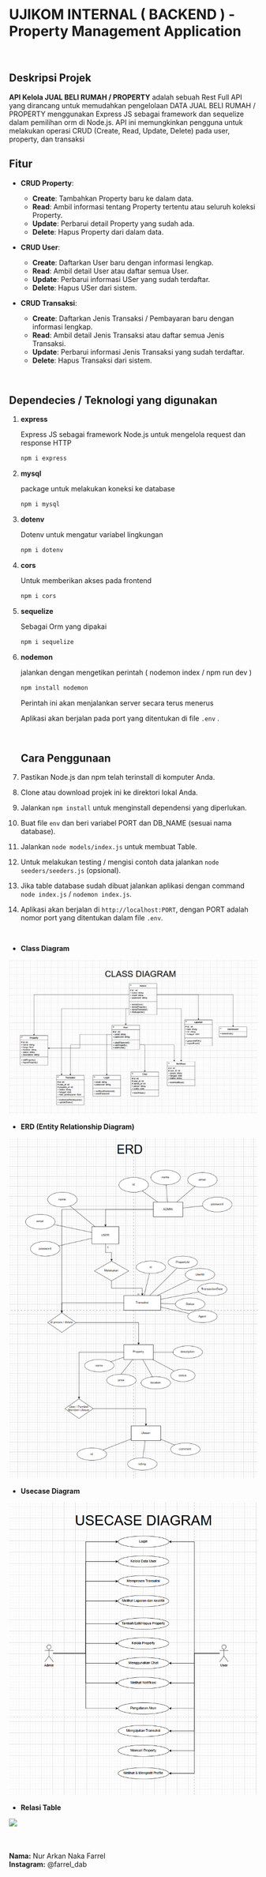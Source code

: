 # UJIKOM INTERNAL ( BACKEND ) - Property Management Application 
<br>

## Deskripsi Projek 

**API Kelola JUAL BELI RUMAH / PROPERTY** adalah sebuah Rest Full API yang dirancang untuk memudahkan pengelolaan DATA JUAL BELI RUMAH / PROPERTY menggunakan Express JS sebagai framework dan sequelize dalam pemilihan orm di Node.js. API ini memungkinkan pengguna untuk melakukan operasi CRUD (Create, Read, Update, Delete) pada user, property, dan transaksi

## Fitur

- **CRUD Property**: 
  - **Create**: Tambahkan Property baru ke dalam data.
  - **Read**: Ambil informasi tentang Property tertentu atau seluruh koleksi Property.
  - **Update**: Perbarui detail Property yang sudah ada.
  - **Delete**: Hapus Property dari dalam data.

- **CRUD User**: 
  - **Create**: Daftarkan User baru dengan informasi lengkap.
  - **Read**: Ambil detail User atau daftar semua User.
  - **Update**: Perbarui informasi USer yang sudah terdaftar.
  - **Delete**: Hapus USer dari sistem.

- **CRUD Transaksi**: 
  - **Create**: Daftarkan Jenis Transaksi / Pembayaran baru dengan informasi lengkap.
  - **Read**: Ambil detail Jenis Transaksi atau daftar semua Jenis Transaksi.
  - **Update**: Perbarui informasi Jenis Transaksi yang sudah terdaftar.
  - **Delete**: Hapus Transaksi  dari sistem.


<br>

## Dependecies / Teknologi yang digunakan

1. **express**

    Express JS sebagai framework Node.js untuk mengelola request dan response HTTP

    ```bash
   npm i express
    ```

2. **mysql**

    package untuk melakukan koneksi ke database

    ```bash
    npm i mysql
    ```

3. **dotenv**

    Dotenv untuk mengatur variabel lingkungan
    ```bash
    npm i dotenv
    ```

4. **cors**

    Untuk memberikan akses pada frontend

    ```bash
    npm i cors
    ```
5. **sequelize**

    Sebagai Orm yang dipakai

    ```bash
    npm i sequelize
    ```
6. **nodemon**

    jalankan dengan mengetikan perintah ( nodemon index / npm run dev )

    ```bash
    npm install nodemon
    ```

    Perintah ini akan menjalankan server secara terus menerus

    Aplikasi akan berjalan pada port yang ditentukan di file `.env` .

    <br>

    ## Cara Penggunaan

1. Pastikan Node.js dan npm telah terinstall di komputer Anda.
2. Clone atau download projek ini ke direktori lokal Anda.
3. Jalankan `npm install` untuk menginstall dependensi yang diperlukan.
4. Buat file `env` dan beri variabel PORT dan DB_NAME (sesuai nama database).
5. Jalankan `node models/index.js` untuk membuat Table.
6. Untuk melakukan testing / mengisi contoh data jalankan `node seeders/seeders.js` (opsional).
6. Jika table database sudah dibuat jalankan aplikasi dengan command `node index.js` / `nodemon index.js`.
7. Aplikasi akan berjalan di `http://localhost:PORT`, dengan PORT adalah nomor port yang ditentukan dalam file `.env`.

<br>


- **Class Diagram**

<img src="./image/UJIKOM-CLASS_DIAGRAM.PNG" />

<br>

- **ERD (Entity Relationship Diagram)**

<img src="./image/UJIKOM-ERD.png" />

<br>


- **Usecase Diagram**

<img src="./image/UJIKOM-USECASE_DIAGRAM.PNG" />

<br>

- **Relasi Table**

<img src="./image/relasii.jpeg" />

<br>

<br>
<br>

**Nama:** Nur Arkan Naka Farrel <br>
**Instagram:** @farrel_dab <br>
<br>
<br>